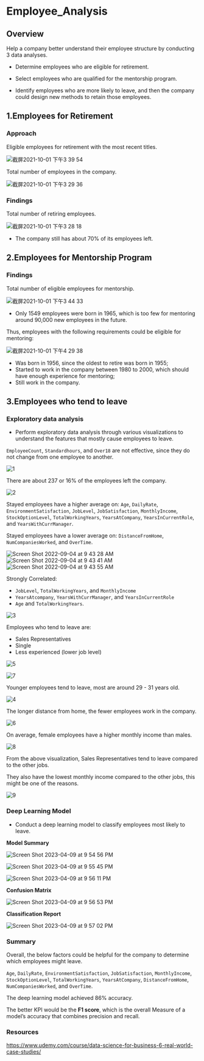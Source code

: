 # Employee_Analysis

## Overview
Help a company better understand their employee structure by conducting 3 data analyses.
- Determine employees who are eligible for retirement.
  
- Select employees who are qualified for the mentorship program.
  
- Identify employees who are more likely to leave, and then the company could design new methods to retain those employees.

## 1.Employees for Retirement

### Approach
Eligible employees for retirement with the most recent titles.

![截屏2021-10-01 下午3 39 54](https://user-images.githubusercontent.com/88747464/135682449-50779d8a-5e88-4fbc-ab11-40ab53d52e37.png)

Total number of employees in the company.

![截屏2021-10-01 下午3 29 36](https://user-images.githubusercontent.com/88747464/135681898-5b895cd1-1c21-477b-b2e0-d726b63043e2.png)

### Findings
Total number of retiring employees.

![截屏2021-10-01 下午3 28 18](https://user-images.githubusercontent.com/88747464/135681886-6fb77dac-3119-4725-ae7b-aaaf87fe20fb.png)

- The company still has about 70% of its employees left.

## 2.Employees for Mentorship Program

### Findings
Total number of eligible employees for mentorship.
  
![截屏2021-10-01 下午3 44 33](https://user-images.githubusercontent.com/88747464/135682859-34763712-9d8d-4f13-9702-5f09c79f3ce9.png)

- Only 1549 employees were born in 1965, which is too few for mentoring around 90,000 new employees in the future.

Thus, employees with the following requirements could be eligible for mentoring:

![截屏2021-10-01 下午4 29 38](https://user-images.githubusercontent.com/88747464/135682632-d32b3bef-0f39-4337-b8df-6c65ee91293d.png)

- Was born in 1956, since the oldest to retire was born in 1955;
- Started to work in the company between 1980 to 2000, which should have enough experience for mentoring;
- Still work in the company.

## 3.Employees who tend to leave

### Exploratory data analysis

- Perform exploratory data analysis through various visualizations to understand the features that mostly cause employees to leave.

`EmployeeCount`, `Standardhours`, and `Over18` are not effective, since they do not change from one employee to another.

![1](https://user-images.githubusercontent.com/88747464/188317729-a67dd724-e7a4-4dc0-8ef6-a2018b95e6ff.png)

There are about 237 or 16% of the employees left the company.

![2](https://user-images.githubusercontent.com/88747464/188317742-77feeaa0-deb5-44a0-8b47-5d88bcd25882.png)

Stayed employees have a higher average on:
`Age`, `DailyRate`, `EnvironmentSatisfaction`, `JobLevel`, `JobSatisfaction`, `MonthlyIncome`, `StockOptionLevel`, `TotalWorkingYears`, `YearsAtCompany`, `YearsInCurrentRole`, and `YearsWithCurrManager`.

Stayed employees have a lower average on:
`DistanceFromHome`,	`NumCompaniesWorked`,	and `OverTime`.

![Screen Shot 2022-09-04 at 9 43 28 AM](https://user-images.githubusercontent.com/88747464/188317751-9c7673a8-e0fd-4abc-8f71-7e9465f1a838.png)
![Screen Shot 2022-09-04 at 9 43 41 AM](https://user-images.githubusercontent.com/88747464/188317754-812e04a6-a6c4-4914-b5c8-fe585fd8ab41.png)
![Screen Shot 2022-09-04 at 9 43 55 AM](https://user-images.githubusercontent.com/88747464/188317758-33957616-50e3-4d80-aa0b-4e0882f67bd4.png)

Strongly Correlated:
- `JobLevel`, `TotalWorkingYears`, and `MonthlyIncome`
- `YearsAtcompany`, `YearsWithCurrManager`, and `YearsInCurrentRole`
- `Age` and `TotalWorkingYears`.

![3](https://user-images.githubusercontent.com/88747464/188317762-1eb4204c-30db-44c3-a17a-9a82ff19c6fb.png)

Employees who tend to leave are:
- Sales Representatives
- Single
- Less experienced (lower job level)

![5](https://user-images.githubusercontent.com/88747464/188317776-9ddc93c5-04f9-4b9a-88ea-402bb68843a8.png)

![7](https://user-images.githubusercontent.com/88747464/188317783-a302bdee-0fac-495c-8577-cdd14f797b68.png)

Younger employees tend to leave, most are around 29 - 31 years old.

![4](https://user-images.githubusercontent.com/88747464/188317768-0aff6711-aa2f-4b32-8ccc-eb26bb216e45.png)

The longer distance from home, the fewer employees work in the company.

![6](https://user-images.githubusercontent.com/88747464/188317780-06473642-f5a9-41da-954e-f9b6cb80ef88.png)

On average, female employees have a higher monthly income than males.

![8](https://user-images.githubusercontent.com/88747464/188317792-cc8beb9a-5222-4508-99c8-21011658f239.png)

From the above visualization, Sales Representatives tend to leave compared to the other jobs. 

They also have the lowest monthly income compared to the other jobs, this might be one of the reasons.

![9](https://user-images.githubusercontent.com/88747464/188317806-d1aa44e3-d532-4908-a5de-e5e71cd12592.png)

### Deep Learning Model

- Conduct a deep learning model to classify employees most likely to leave.

**Model Summary**

![Screen Shot 2023-04-09 at 9 54 56 PM](https://user-images.githubusercontent.com/88747464/230810170-92138355-8408-4adc-9d09-f06068d26573.png)

![Screen Shot 2023-04-09 at 9 55 45 PM](https://user-images.githubusercontent.com/88747464/230810250-3115b270-c2c6-418a-a182-c406201c455c.png)

![Screen Shot 2023-04-09 at 9 56 11 PM](https://user-images.githubusercontent.com/88747464/230810264-0e50a3ca-5200-4c36-9621-fd77eb29b00e.png)

**Confusion Matrix**

![Screen Shot 2023-04-09 at 9 56 53 PM](https://user-images.githubusercontent.com/88747464/230810347-d0a9e695-4221-4fa7-bd6c-a5d65c821718.png)

**Classification Report**

![Screen Shot 2023-04-09 at 9 57 02 PM](https://user-images.githubusercontent.com/88747464/230810357-c7026890-fa06-4fb4-b439-ac9b1555df08.png)

### Summary

Overall, the below factors could be helpful for the company to determine which employees might leave.

`Age`, `DailyRate`, `EnvironmentSatisfaction`, `JobSatisfaction`, `MonthlyIncome`, `StockOptionLevel`, `TotalWorkingYears`, `YearsAtCompany`, `DistanceFromHome`,	`NumCompaniesWorked`,	and `OverTime`.

The deep learning model achieved 86% accuracy. 

The better KPI would be the **F1 score**, which is the overall Measure of a model’s accuracy that combines precision and recall.

### Resources

https://www.udemy.com/course/data-science-for-business-6-real-world-case-studies/

